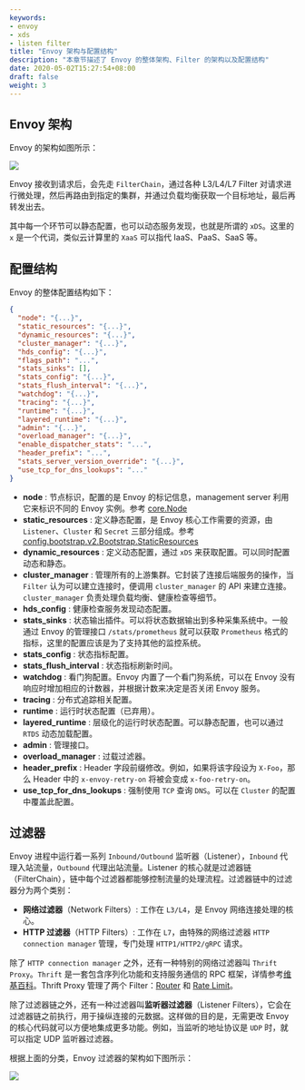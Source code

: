 ```yaml
---
keywords:
- envoy
- xds
- listen filter
title: "Envoy 架构与配置结构"
description: "本章节描述了 Envoy 的整体架构、Filter 的架构以及配置结构"
date: 2020-05-02T15:27:54+08:00
draft: false
weight: 3
---
```


## Envoy 架构

Envoy 的架构如图所示：

![](https://cdn.jsdelivr.net/gh/yangchuansheng/imghosting/img/20200504160047.png)

Envoy 接收到请求后，会先走 `FilterChain`，通过各种 L3/L4/L7 Filter 对请求进行微处理，然后再路由到指定的集群，并通过负载均衡获取一个目标地址，最后再转发出去。

其中每一个环节可以静态配置，也可以动态服务发现，也就是所谓的 `xDS`。这里的 `x` 是一个代词，类似云计算里的 `XaaS` 可以指代 IaaS、PaaS、SaaS 等。

## 配置结构

Envoy 的整体配置结构如下：

```json
{
  "node": "{...}",
  "static_resources": "{...}",
  "dynamic_resources": "{...}",
  "cluster_manager": "{...}",
  "hds_config": "{...}",
  "flags_path": "...",
  "stats_sinks": [],
  "stats_config": "{...}",
  "stats_flush_interval": "{...}",
  "watchdog": "{...}",
  "tracing": "{...}",
  "runtime": "{...}",
  "layered_runtime": "{...}",
  "admin": "{...}",
  "overload_manager": "{...}",
  "enable_dispatcher_stats": "...",
  "header_prefix": "...",
  "stats_server_version_override": "{...}",
  "use_tcp_for_dns_lookups": "..."
}
```

+ **node** : 节点标识，配置的是 Envoy 的标记信息，management server 利用它来标识不同的 Envoy 实例。参考 [core.Node](https://www.envoyproxy.io/docs/envoy/latest/api-v2/api/v2/core/base.proto#envoy-api-msg-core-node)
+ **static_resources** : 定义静态配置，是 Envoy 核心工作需要的资源，由 `Listener`、`Cluster` 和 `Secret` 三部分组成。参考 [config.bootstrap.v2.Bootstrap.StaticResources](https://www.envoyproxy.io/docs/envoy/latest/api-v2/config/bootstrap/v2/bootstrap.proto#envoy-api-msg-config-bootstrap-v2-bootstrap-staticresources)
+ **dynamic_resources** : 定义动态配置，通过 `xDS` 来获取配置。可以同时配置动态和静态。
+ **cluster_manager** : 管理所有的上游集群。它封装了连接后端服务的操作，当 `Filter` 认为可以建立连接时，便调用 `cluster_manager` 的 API 来建立连接。`cluster_manager` 负责处理负载均衡、健康检查等细节。
+ **hds_config** : 健康检查服务发现动态配置。
+ **stats_sinks** : 状态输出插件。可以将状态数据输出到多种采集系统中。一般通过 Envoy 的管理接口 `/stats/prometheus` 就可以获取 `Prometheus` 格式的指标，这里的配置应该是为了支持其他的监控系统。
+ **stats_config** : 状态指标配置。
+ **stats_flush_interval** : 状态指标刷新时间。
+ **watchdog** : 看门狗配置。Envoy 内置了一个看门狗系统，可以在 Envoy 没有响应时增加相应的计数器，并根据计数来决定是否关闭 Envoy 服务。
+ **tracing** : 分布式追踪相关配置。
+ **runtime** : 运行时状态配置（已弃用）。
+ **layered_runtime** : 层级化的运行时状态配置。可以静态配置，也可以通过 `RTDS` 动态加载配置。
+ **admin** : 管理接口。
+ **overload_manager** : 过载过滤器。
+ **header_prefix** : Header 字段前缀修改。例如，如果将该字段设为 `X-Foo`，那么 Header 中的 `x-envoy-retry-on` 将被会变成 `x-foo-retry-on`。
+ **use_tcp_for_dns_lookups** : 强制使用 `TCP` 查询 `DNS`。可以在 `Cluster` 的配置中覆盖此配置。

## 过滤器

Envoy 进程中运行着一系列 `Inbound/Outbound` 监听器（Listener），`Inbound` 代理入站流量，`Outbound` 代理出站流量。Listener 的核心就是过滤器链（FilterChain），链中每个过滤器都能够控制流量的处理流程。过滤器链中的过滤器分为两个类别：

+ **网络过滤器**（Network Filters）: 工作在 `L3/L4`，是 Envoy 网络连接处理的核心。
+ **HTTP 过滤器**（HTTP Filters）: 工作在 `L7`，由特殊的网络过滤器 `HTTP connection manager` 管理，专门处理 `HTTP1/HTTP2/gRPC` 请求。

除了 `HTTP connection manager` 之外，还有一种特别的网络过滤器叫 `Thrift Proxy`。`Thrift` 是一套包含序列化功能和支持服务通信的 RPC 框架，详情参考[维基百科](https://zh.wikipedia.org/wiki/Thrift)。Thrift Proxy 管理了两个 Filter：[Router](https://www.envoyproxy.io/docs/envoy/latest/configuration/other_protocols/thrift_filters/router_filter) 和 [Rate Limit](https://www.envoyproxy.io/docs/envoy/latest/configuration/other_protocols/thrift_filters/rate_limit_filter)。

除了过滤器链之外，还有一种过滤器叫**监听器过滤器**（Listener Filters），它会在过滤器链之前执行，用于操纵连接的元数据。这样做的目的是，无需更改 Envoy 的核心代码就可以方便地集成更多功能。例如，当监听的地址协议是 `UDP` 时，就可以指定 UDP 监听器过滤器。

根据上面的分类，Envoy 过滤器的架构如下图所示：

![](https://cdn.jsdelivr.net/gh/yangchuansheng/imghosting/img/20200504224710.png)

